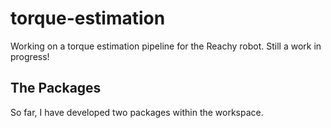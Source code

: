 # torque-estimation
Working on a torque estimation pipeline for the Reachy robot. Still a work in progress!


## The Packages
So far, I have developed two packages within the workspace.
